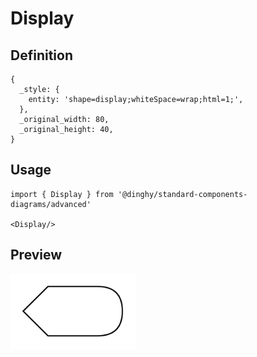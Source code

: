 # Display

## Definition

```
{
  _style: { 
    entity: 'shape=display;whiteSpace=wrap;html=1;',
  },
  _original_width: 80,
  _original_height: 40,
}
```

## Usage

```
import { Display } from '@dinghy/standard-components-diagrams/advanced'

<Display/>
```

## Preview

<img src="./display.png" width="200"/>
